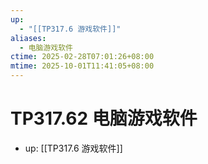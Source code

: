 ```yaml
---
up:
  - "[[TP317.6 游戏软件]]"
aliases:
  - 电脑游戏软件
ctime: 2025-02-28T07:01:26+08:00
mtime: 2025-10-01T11:41:05+08:00
---
```


# TP317.62 电脑游戏软件

- up: [[TP317.6 游戏软件]]
